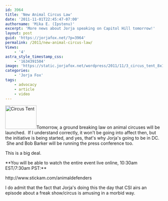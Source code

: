 ```yaml
---
id: 3964
title: 'New Animal Circus Law'
date: '2011-11-01T22:45:47-07:00'
authorname: 'Mika E. (Ipstenu)'
excerpt: 'More news about Jorja speaking on Capitol Hill tomorrow!'
layout: post
guid: 'https://jorjafox.net/?p=3964'
permalink: /2011/new-animal-circus-law/
Views:
    - '4'
astra_style_timestamp_css:
    - '1634391504'
image: 'https://static.jorjafox.net/wordpress/2011/11/3_circus_tent_8x12.jpeg'
categories:
    - 'Jorja Fox'
tags:
    - advocacy
    - article
    - video
---
```


<img class="alignleft size-thumbnail wp-image-3965" title="Circus Tent" src="//static.jorjafox.net/wordpress/2011/11/3_circus_tent_8x12-210x140.jpeg" alt="Circus Tent" width="100" height="75" />Tomorrow, a ground breaking law on animal circuses will be launched.  If I understand correctly, it won't be going into affect then, but the initiative is being started, and yes, that's why Jorja's going to be in DC.  She and Bob Barker will be running the press conference too.

This is a big deal.
<p align="LEFT">**You will be able to watch the entire event live online, 10:30am EST/7:30am PST:**
<p align="LEFT">http://www.stickam.com/animaldefenders
<p align="LEFT">I do admit that the fact that Jorja's doing this the day that CSI airs an episode about a freak show/circus is amusing in a morbid way.
<p align="LEFT">
